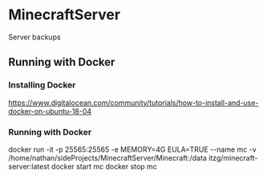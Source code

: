 # MinecraftServer
Server backups

## Running with Docker

### Installing Docker

https://www.digitalocean.com/community/tutorials/how-to-install-and-use-docker-on-ubuntu-18-04

### Running with Docker

docker run -it -p 25565:25565 -e MEMORY=4G EULA=TRUE --name mc -v /home/nathan/sideProjects/MinecraftServer/Minecraft:/data itzg/minecraft-server:latest
docker start mc
docker stop mc
